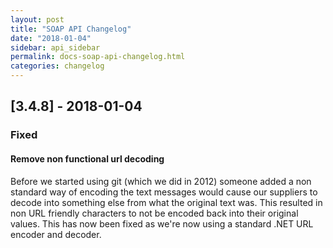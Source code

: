 ```yaml
---
layout: post
title: "SOAP API Changelog"
date: "2018-01-04"
sidebar: api_sidebar
permalink: docs-soap-api-changelog.html
categories: changelog
---
```


## [3.4.8] - 2018-01-04

### Fixed

#### Remove non functional url decoding
Before we started using git (which we did in 2012) someone added a non standard way of encoding the text messages would cause our suppliers to decode into something else from what the original text was. This resulted in non URL friendly characters to not be encoded back into their original values. This has now been fixed as we're now using a standard .NET URL encoder and decoder.